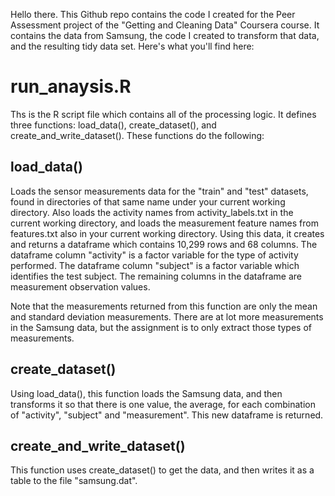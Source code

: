 Hello there.  This Github repo contains the code I created for the Peer Assessment
project of the "Getting and Cleaning Data" Coursera course.  It contains the data
from Samsung, the code I created to transform that data, and the resulting tidy
data set.  Here's what you'll find here:

run_anaysis.R
=============

Ths is the R script file which contains all of the processing logic.  It defines
three functions: load_data(), create_dataset(), and create_and_write_dataset().
These functions do the following:

load_data()
-----------

Loads the sensor measurements data for the "train" and "test" datasets, found in
directories of that same name under your current working directory.  Also loads
the activity names from activity_labels.txt in the current working directory,
and loads the measurement feature names from features.txt also in your current
working directory.  Using this data, it creates and returns a dataframe which
contains 10,299 rows and 68 columns.  The dataframe column "activity" is a factor
variable for the type of activity performed.  The dataframe column "subject"
is a factor variable which identifies the test subject.  The remaining columns
in the dataframe are measurement observation values.

Note that the measurements returned from this function are only the mean and
standard deviation measurements.  There are at lot more measurements in the
Samsung data, but the assignment is to only extract those types of measurements.

create_dataset()
----------------

Using load_data(), this function loads the Samsung data, and then transforms it
so that there is one value, the average, for each combination of "activity",
"subject" and "measurement".  This new dataframe is returned.

create_and_write_dataset()
--------------------------

This function uses create_dataset() to get the data, and then writes it as a
table to the file "samsung.dat".
